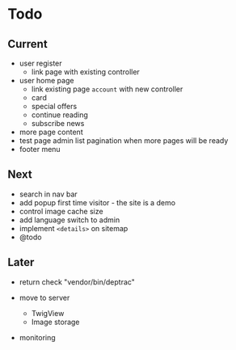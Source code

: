 # Todo

## Current

- user register
  - link page with existing controller
- user home page
  - link existing page `account` with new controller
  - card
  - special offers
  - continue reading
  - subscribe news
- more page content
- test page admin list pagination when more pages will be ready
- footer menu

## Next

- search in nav bar
- add popup first time visitor - the site is a demo
- control image cache size
- add language switch to admin
- implement `<details>` on sitemap
- @todo

## Later

- return check "vendor/bin/deptrac"

- move to server
  - TwigView
  - Image storage

- monitoring
